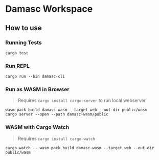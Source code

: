 # Damasc Workspace

## How to use

### Running Tests

```shell
cargo test
```

### Run REPL

```shell
cargo run --bin damasc-cli
```

### Run as WASM in Browser

> Requires `cargo install cargo-server` to run local webserver

```shell
wasm-pack build damasc-wasm --target web --out-dir public/wasm
cargo server --open --path damasc-wasm/public
```

### WASM with Cargo Watch

> Requires `cargo install cargo-watch`

```shell
cargo watch -- wasm-pack build damasc-wasm --target web --out-dir public/wasm
```
